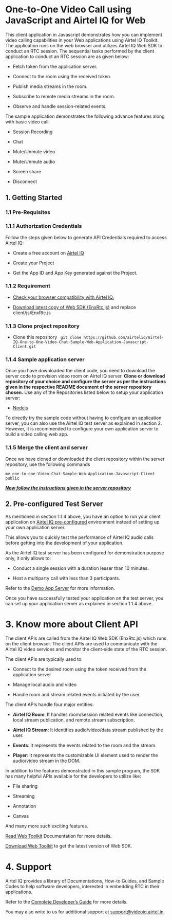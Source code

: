 # One-to-One Video Call using JavaScript and Airtel IQ for Web 

 

This client application in Javascript demonstrates how you can implement video calling capabilities in your Web applications using Airtel IQ Toolkit. The application runs on the web browser and utilizes Airtel IQ Web SDK to conduct an RTC session. The sequential tasks performed by the client application to conduct an RTC session are as given below: 

* Fetch token from the application server. 

* Connect to the room using the received token. 

* Publish media streams in the room. 

* Subscribe to remote media streams in the room. 

* Observe and handle session-related events. 

The sample application demonstrates the following advance features along with basic video call: 

* Session Recording 

* Chat 

* Mute/Unmute video 

* Mute/Unmute audio 

* Screen share 

* Disconnect 

 

## 1. Getting Started 

### 1.1 Pre-Requisites 

 
### 1.1.1 Authorization Credentials 

Follow the steps given below to generate API Credentials required to access Airtel IQ: 

* Create a free account on [Airtel IQ ](https://cpaasportal.videoiq.airtel.in/)

* Create your Project 

* Get the App ID and App Key generated against the Project. 

### 1.1.2 Requirement 

* [Check your browser compatibility with Airtel IQ.](https://videoiq.airtel.in/developer/video/browser-compatibility-of-airteliq-video/) 

* [Download latest copy of Web SDK (EnxRtc.js)](https://developer.videoiq.airtel.in/wp-content/uploads/EnxRtc.js.v1.9.3.zip?ver=1.9.3) and replace client/js/EnxRtc.js 


### 1.1.3 Clone project repository
 
* Clone this repository ``` git clone https://github.com/airteliq/Airtel-IQ-One-to-One-Video-Chat-Sample-Web-Application-Javascript-Client.git```

### 1.1.4 Sample application server 

Once you have downloaded the client code, you need to download the server code to provision video room on Airtel IQ server.
**Clone or download repository of your choice and configure the server as per the instructions given in the respective README document of the server repository chosen.**
Use any of the Repositories listed below to setup your application server: 


* [Nodejs](https://github.com/airteliq/Airtel-IQ-One-to-One-Video-Chat-Sample-Web-Application-NodeJs-Server) 


To directly try the sample code without having to configure an application server, you can also use the Airtel IQ test server as explained in section 2. However, it is recommended to configure your own application server to build a video calling web app. 


### 1.1.5 Merge the client and server

Once we have cloned or downloaded the client repository within the server repository, use the following commands
```
mv one-to-one-Video-Chat-Sample-Web-Application-Javascript-Client public
```
***<ins>Now follow the instructions given in the server repository<ins>***
 
## 2. Pre-configured Test Server 

As mentioned in section 1.1.4 above, you have an option to run your client application on [Airtel IQ pre-configured](https://try.videoiq.airtel.in/) environment instead of setting up your own application server.  

This allows you to quickly test the performance of Airtel IQ audio calls before getting into the development of your application.  

As the Airtel IQ test server has been configured for demonstration purpose only, it only allows to: 

* Conduct a single session with a duration lesser than 10 minutes. 

* Host a multiparty call with less than 3 participants. 

Refer to the [Demo App Server](https://demo.videoiq.airtel.in/developer/video/sample-code/#demo-app-server) for more information.   

Once you have successfully tested your application on the test server, you can set up your application server as explained in section 1.1.4 above. 

 

# 3. Know more about Client API 

The client APIs are called from the Airtel IQ Web SDK (EnxRtc.js) which runs on the client browser. The client APIs are used to communicate with the Airtel IQ video services and monitor the client-side state of the RTC session.  

The client APIs are typically used to: 

* Connect to the desired room using the token received from the application server 

* Manage local audio and video 

* Handle room and stream related events initiated by the user 

The client APIs handle four major entities: 

* **Airtel IQ Room**: It handles room/session related events like connection, local stream publication, and remote stream subscription. 

* **Airtel IQ Stream**: It identifies audio/video/data stream published by the user. 

* **Events**: It represents the events related to the room and the stream. 

* **Player**: It represents the customizable UI element used to render the audio/video stream in the DOM. 

In addition to the features demonstrated in this sample program, the SDK has many helpful APIs available for the developers to utilize like: 

* File sharing 

* Streaming 

* Annotation 

* Canvas 

And many more such exciting features. 

[Read Web Toolkit](https://videoiq.airtel.in/developer/video-api/client-api/web-toolkit/
) Documentation for more details.  

[Download Web Toolkit](https://developer.videoiq.airtel.in/wp-content/uploads/EnxRtc.js.v1.9.3.zip?ver=1.9.3
) to get the latest version of Web SDK. 

 

# 4. Support 

Airtel IQ provides a library of Documentations, How-to Guides, and Sample Codes to help software developers, interested in embedding RTC in their applications. 

Refer to the [Complete Developer’s Guide](https://developer.videoiq.airtel.in/) for more details. 

You may also write to us for additional support at [support@videoiq.airtel.in](). 
